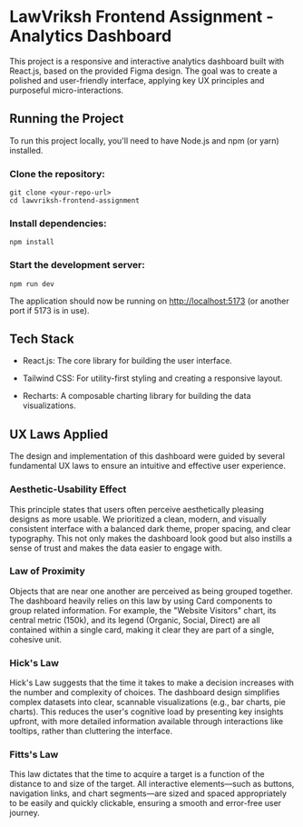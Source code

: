 # LawVriksh Frontend Assignment - Analytics Dashboard
This project is a responsive and interactive analytics dashboard built with React.js, based on the provided Figma design. The goal was to create a polished and user-friendly interface, applying key UX principles and purposeful micro-interactions.

## Running the Project
To run this project locally, you'll need to have Node.js and npm (or yarn) installed.

### Clone the repository:
```
git clone <your-repo-url>
cd lawvriksh-frontend-assignment
```
### Install dependencies:
```
npm install
```
### Start the development server:
```
npm run dev
```
The application should now be running on [http://localhost:5173](http://localhost:5173) (or another port if 5173 is in use).

## Tech Stack
- React.js: The core library for building the user interface.

- Tailwind CSS: For utility-first styling and creating a responsive layout.

- Recharts: A composable charting library for building the data visualizations.

## UX Laws Applied
The design and implementation of this dashboard were guided by several fundamental UX laws to ensure an intuitive and effective user experience.

### Aesthetic-Usability Effect
This principle states that users often perceive aesthetically pleasing designs as more usable. We prioritized a clean, modern, and visually consistent interface with a balanced dark theme, proper spacing, and clear typography. This not only makes the dashboard look good but also instills a sense of trust and makes the data easier to engage with.

### Law of Proximity
Objects that are near one another are perceived as being grouped together. The dashboard heavily relies on this law by using Card components to group related information. For example, the "Website Visitors" chart, its central metric (150k), and its legend (Organic, Social, Direct) are all contained within a single card, making it clear they are part of a single, cohesive unit.

### Hick's Law
Hick's Law suggests that the time it takes to make a decision increases with the number and complexity of choices. The dashboard design simplifies complex datasets into clear, scannable visualizations (e.g., bar charts, pie charts). This reduces the user's cognitive load by presenting key insights upfront, with more detailed information available through interactions like tooltips, rather than cluttering the interface.

### Fitts's Law
This law dictates that the time to acquire a target is a function of the distance to and size of the target. All interactive elements—such as buttons, navigation links, and chart segments—are sized and spaced appropriately to be easily and quickly clickable, ensuring a smooth and error-free user journey.